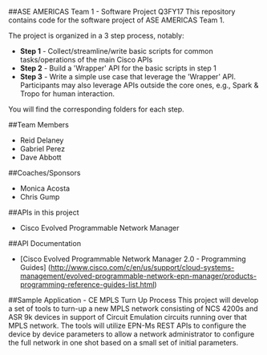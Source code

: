 ##ASE AMERICAS Team 1 - Software Project Q3FY17
This repository contains code for the software project of ASE AMERICAS Team 1.

The project is organized in a 3 step process, notably:
* **Step 1** - Collect/streamline/write basic scripts for common tasks/operations of the main Cisco APIs
* **Step 2** - Build a 'Wrapper' API for the basic scripts in step 1
* **Step 3** - Write a simple use case that leverage the 'Wrapper' API. Participants may also leverage APIs outside the core ones, e.g., Spark & Tropo for human interaction.

You will find the corresponding folders for each step.


##Team Members
* Reid Delaney
* Gabriel Perez
* Dave Abbott

##Coaches/Sponsors
* Monica Acosta
* Chris Gump


##APIs in this project
* Cisco Evolved Programmable Network Manager


##API Documentation
* [Cisco Evolved Programmable Network Manager 2.0 - Programming Guides] (http://www.cisco.com/c/en/us/support/cloud-systems-management/evolved-programmable-network-epn-manager/products-programming-reference-guides-list.html)


##Sample Application - CE MPLS Turn Up Process
This project will develop a set of tools to turn-up a new MPLS network consisting of NCS 4200s and ASR 9k devices in support of Circuit Emulation circuits running over that MPLS network. The tools will utilize EPN-Ms REST APIs to configure the device by device parameters to allow a network administrator to configure the full network in one shot based on a small set of initial parameters.
